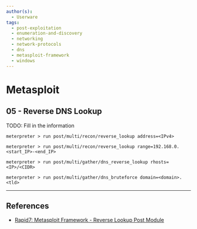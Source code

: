 ```yaml
---
author(s):
  - Userware
tags:
  - post-exploitation
  - enumeration-and-discovery
  - networking
  - network-protocols
  - dns
  - metasploit-framework
  - windows
---
```

# Metasploit

## 05 - Reverse DNS Lookup

TODO: Fill in the information

```
meterpreter > run post/multi/recon/reverse_lookup address=<IPv4>
```

```
meterpreter > run post/multi/recon/reverse_lookup range=192.168.0.<start_IP>-<end_IP>

meterpreter > run post/multi/gather/dns_reverse_lookup rhosts=<IP>/<CIDR>
```

```
meterpreter > run post/multi/gather/dns_bruteforce domain=<domain>.<tld>
```

---
## References

- [Rapid7: Metasploit Framework - Reverse Lookup Post Module](https://github.com/rapid7/metasploit-framework/blob/master/documentation/modules/post/multi/recon/reverse_lookup.md)